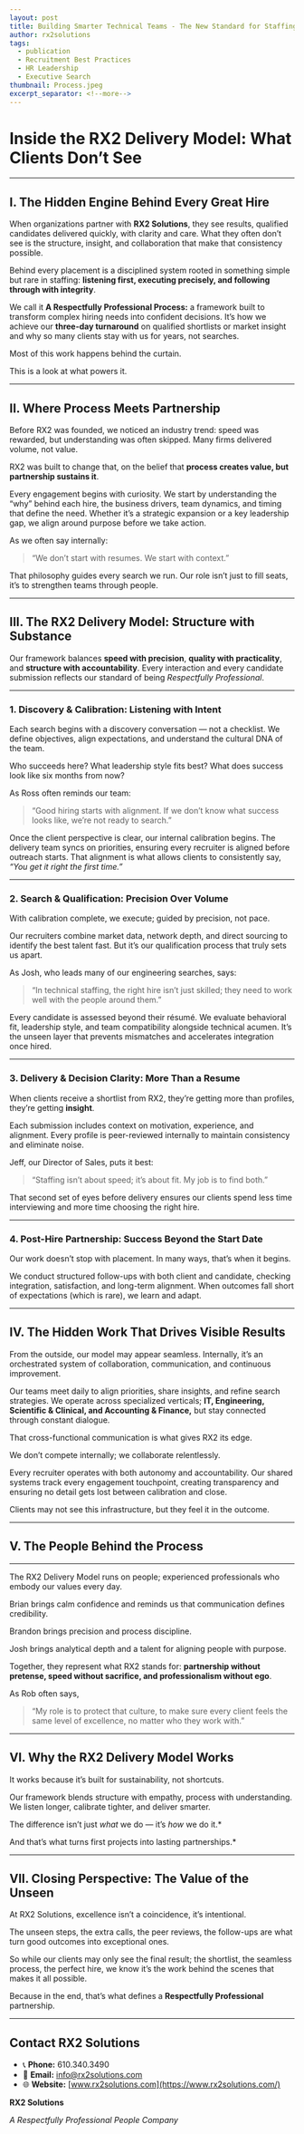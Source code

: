 ```yaml
---
layout: post
title: Building Smarter Technical Teams - The New Standard for Staffing Partnerships
author: rx2solutions
tags:
  - publication
  - Recruitment Best Practices
  - HR Leadership
  - Executive Search
thumbnail: Process.jpeg
excerpt_separator: <!--more-->
---
```


# **Inside the RX2 Delivery Model: What Clients Don’t See**

---

## **I. The Hidden Engine Behind Every Great Hire**

When organizations partner with **RX2 Solutions**, they see results, qualified candidates delivered quickly, with clarity and care. What they often don’t see is the structure, insight, <!--more--> and collaboration that make that consistency possible.

Behind every placement is a disciplined system rooted in something simple but rare in staffing: **listening first, executing precisely, and following through with integrity**.

We call it **A Respectfully Professional Process:** a framework built to transform complex hiring needs into confident decisions. It’s how we achieve our **three-day turnaround** on qualified shortlists or market insight and why so many clients stay with us for years, not searches.

Most of this work happens behind the curtain.

This is a look at what powers it.

---

## **II. Where Process Meets Partnership**

Before RX2 was founded, we noticed an industry trend: speed was rewarded, but understanding was often skipped. Many firms delivered volume, not value.

RX2 was built to change that, on the belief that **process creates value, but partnership sustains it**.

Every engagement begins with curiosity. We start by understanding the “why” behind each hire, the business drivers, team dynamics, and timing that define the need. Whether it’s a strategic expansion or a key leadership gap, we align around purpose before we take action.

As we often say internally:

> “We don’t start with resumes. We start with context.”
> 

That philosophy guides every search we run. Our role isn’t just to fill seats, it’s to strengthen teams through people.

---

## **III. The RX2 Delivery Model: Structure with Substance**

Our framework balances **speed with precision**, **quality with practicality**, and **structure with accountability**. Every interaction and every candidate submission reflects our standard of being *Respectfully Professional*.

---

### **1. Discovery & Calibration: Listening with Intent**

Each search begins with a discovery conversation — not a checklist. We define objectives, align expectations, and understand the cultural DNA of the team.

Who succeeds here? What leadership style fits best? What does success look like six months from now?

As Ross often reminds our team:

> “Good hiring starts with alignment. If we don’t know what success looks like, we’re not ready to search.”
> 

Once the client perspective is clear, our internal calibration begins. The delivery team syncs on priorities, ensuring every recruiter is aligned before outreach starts. That alignment is what allows clients to consistently say, *“You get it right the first time.”*

---

### **2. Search & Qualification: Precision Over Volume**

With calibration complete, we execute; guided by precision, not pace.

Our recruiters combine market data, network depth, and direct sourcing to identify the best talent fast. But it’s our qualification process that truly sets us apart.

As Josh, who leads many of our engineering searches, says:

> “In technical staffing, the right hire isn’t just skilled; they need to work well with the people around them.”
> 

Every candidate is assessed beyond their résumé. We evaluate behavioral fit, leadership style, and team compatibility alongside technical acumen. It’s the unseen layer that prevents mismatches and accelerates integration once hired.

---

### **3. Delivery & Decision Clarity: More Than a Resume**

When clients receive a shortlist from RX2, they’re getting more than profiles, they’re getting **insight**.

Each submission includes context on motivation, experience, and alignment. Every profile is peer-reviewed internally to maintain consistency and eliminate noise.

Jeff,  our Director of Sales, puts it best:

> “Staffing isn’t about speed; it’s about fit. My job is to find both.”
> 

That second set of eyes before delivery ensures our clients spend less time interviewing and more time choosing the right hire.

---

### **4. Post-Hire Partnership: Success Beyond the Start Date**

Our work doesn’t stop with placement. In many ways, that’s when it begins.

We conduct structured follow-ups with both client and candidate, checking integration, satisfaction, and long-term alignment. When outcomes fall short of expectations (which is rare), we learn and adapt.

---

## **IV. The Hidden Work That Drives Visible Results**

From the outside, our model may appear seamless. Internally, it’s an orchestrated system of collaboration, communication, and continuous improvement.

Our teams meet daily to align priorities, share insights, and refine search strategies. We operate across specialized verticals; **IT, Engineering, Scientific & Clinical, and Accounting & Finance,** but stay connected through constant dialogue.

That cross-functional communication is what gives RX2 its edge.

We don’t compete internally; we collaborate relentlessly.

Every recruiter operates with both autonomy and accountability. Our shared systems track every engagement touchpoint, creating transparency and ensuring no detail gets lost between calibration and close.

Clients may not see this infrastructure, but they feel it in the outcome.

---

## **V. The People Behind the Process**

---

The RX2 Delivery Model runs on people; experienced professionals who embody our values every day.

Brian brings calm confidence and reminds us that communication defines credibility.

Brandon brings precision and process discipline.

Josh brings analytical depth and a talent for aligning people with purpose.

Together, they represent what RX2 stands for: **partnership without pretense, speed without sacrifice, and professionalism without ego**.

As Rob often says,

> “My role is to protect that culture, to make sure every client feels the same level of excellence, no matter who they work with.”
> 

---

## **VI. Why the RX2 Delivery Model Works**

It works because it’s built for sustainability, not shortcuts.

Our framework blends structure with empathy, process with understanding. We listen longer, calibrate tighter, and deliver smarter.

The difference isn’t just *what* we do — it’s *how* we do it.*

And that’s what turns first projects into lasting partnerships.*

---

## **VII. Closing Perspective: The Value of the Unseen**

At RX2 Solutions, excellence isn’t a coincidence, it’s intentional.

The unseen steps, the extra calls, the peer reviews, the follow-ups are what turn good outcomes into exceptional ones.

So while our clients may only see the final result; the shortlist, the seamless process, the perfect hire, we know it’s the work behind the scenes that makes it all possible.

Because in the end, that’s what defines a **Respectfully Professional** partnership.

---

## Contact RX2 Solutions

- 📞 **Phone:** 610.340.3490
- 📧 **Email:** [info@rx2solutions.com](mailto:info@rx2solutions.com)
- 🌐 **Website:** [www.rx2solutions.com](https://www.rx2solutions.com/)

**RX2 Solutions**

*A Respectfully Professional People Company*
